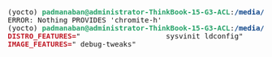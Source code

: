 <pre>(yocto) <font color="#26A269"><b>padmanaban@administrator-ThinkBook-15-G3-ACL</b></font>:<font color="#12488B"><b>/media/padmanaban/e5fd8dba-c6a6-4243-8cee-aed03004ac1d/re2/build</b></font>$ bitbake chromite-h -e |grep -v ^# |grep &quot;^DISTRO_FEATURES=\|^IMAGE_FEATURES=&quot;
ERROR: Nothing PROVIDES &apos;chromite-h&apos;
(yocto) <font color="#26A269"><b>padmanaban@administrator-ThinkBook-15-G3-ACL</b></font>:<font color="#12488B"><b>/media/padmanaban/e5fd8dba-c6a6-4243-8cee-aed03004ac1d/re2/build</b></font>$ bitbake opensbi -e |grep -v ^# |grep &quot;^DISTRO_FEATURES=\|^IMAGE_FEATURES=&quot;
<font color="#C01C28"><b>DISTRO_FEATURES=</b></font>&quot;                    sysvinit ldconfig&quot;
<font color="#C01C28"><b>IMAGE_FEATURES=</b></font>&quot; debug-tweaks&quot;
</pre>
